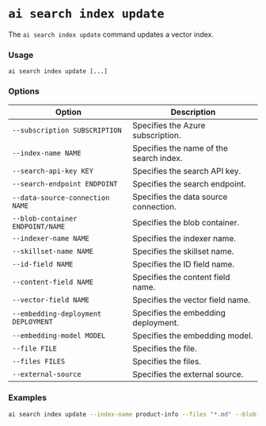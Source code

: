 # `ai search index update`

The `ai search index update` command updates a vector index.

### Usage
```
ai search index update [...]
```

### Options
| Option | Description |
| --- | --- |
| `--subscription SUBSCRIPTION` | Specifies the Azure subscription. |
| `--index-name NAME` | Specifies the name of the search index. |
| `--search-api-key KEY` | Specifies the search API key. |
| `--search-endpoint ENDPOINT` | Specifies the search endpoint. |
| `--data-source-connection NAME` | Specifies the data source connection. |
| `--blob-container ENDPOINT/NAME` | Specifies the blob container. |
| `--indexer-name NAME` | Specifies the indexer name. |
| `--skillset-name NAME` | Specifies the skillset name. |
| `--id-field NAME` | Specifies the ID field name. |
| `--content-field NAME` | Specifies the content field name. |
| `--vector-field NAME` | Specifies the vector field name. |
| `--embedding-deployment DEPLOYMENT` | Specifies the embedding deployment. |
| `--embedding-model MODEL` | Specifies the embedding model. |
| `--file FILE` | Specifies the file. |
| `--files FILES` | Specifies the files. |
| `--external-source` | Specifies the external source. |

### Examples
``` bash title="Update a search index with files from a blob container"
ai search index update --index-name product-info --files "*.md" --blob-container https://crbn.blob.core.windows.net/product-info
```
